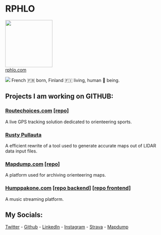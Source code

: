 # RPHLO
<a href="https://rphlo.com/"><img src="https://cdn.rphlo.com/qrweb.png" width="150px"/><br/>rphlo.com</a>

![](https://cdn.rphlo.com/heart_beating.gif) French 🇫🇷 born, Finland 🇫🇮 living, human 🧍 being.

## Projects I am working on GITHUB:

### [Routechoices.com](https://www.routechoices.com) [[repo]](https://github.com/routechoices)

A live GPS tracking solution dedicated to orienteering sports.

### [Rusty Pullauta](https://github.com/rphlo/rusty-pullauta)

A efficient rewrite of a tool used to generate accurate maps out of LIDAR data input files. 

### [Mapdump.com](https://mapdump.com) [[repo]](https://github.com/rphlo/mapdump)

A platform used for archiving orienteering maps.

### [Humppakone.com](https://humppakone.com) [[repo backend]](https://github.com/rphlo/nickelodeon-backend) [[repo frontend]](https://github.com/rphlo/nickelodeon-react-app)

A music streaming platform.

## My Socials:

[Twitter](https://twitter.com/rphlo) - [Github](https://github.com/rphlo) - [LinkedIn](https://www.linkedin.com/in/rphlo) - [Instagram](https://instagram.com/rphlo) - [Strava](https://strava.com/athletes/rphlo) - [Mapdump](https://mapdump.com/athletes/rphlo)


